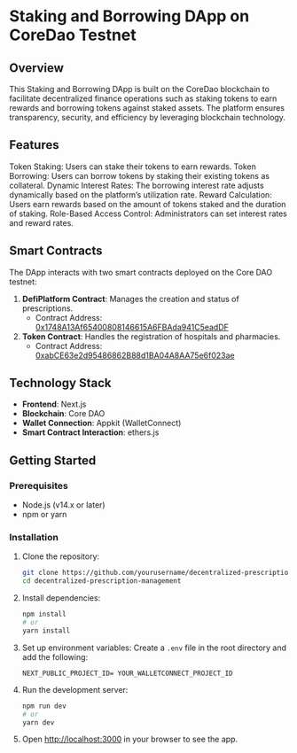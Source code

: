 # Staking and Borrowing DApp on CoreDao Testnet

## Overview
This Staking and Borrowing DApp is built on the CoreDao blockchain to facilitate decentralized finance operations such as staking tokens to earn rewards and borrowing tokens against staked assets. The platform ensures transparency, security, and efficiency by leveraging blockchain technology.

## Features

Token Staking: Users can stake their tokens to earn rewards.
Token Borrowing: Users can borrow tokens by staking their existing tokens as collateral.
Dynamic Interest Rates: The borrowing interest rate adjusts dynamically based on the platform’s utilization rate.
Reward Calculation: Users earn rewards based on the amount of tokens staked and the duration of staking.
Role-Based Access Control: Administrators can set interest rates and reward rates.

## Smart Contracts

The DApp interacts with two smart contracts deployed on the Core DAO testnet:

1. **DefiPlatform Contract**: Manages the creation and status of prescriptions.
   - Contract Address: [0x1748A13Af65400808146615A6FBAda941C5eadDF](https://scan.test.btcs.network/address/0x1748A13Af65400808146615A6FBAda941C5eadDF)
2. **Token Contract**: Handles the registration of hospitals and pharmacies.
   - Contract Address: [0xabCE63e2d95486862B88d1BA04A8AA75e6f023ae](https://scan.test.btcs.network/address/0xabCE63e2d95486862B88d1BA04A8AA75e6f023ae)

## Technology Stack

- **Frontend**: Next.js
- **Blockchain**: Core DAO
- **Wallet Connection**: Appkit (WalletConnect)
- **Smart Contract Interaction**: ethers.js

## Getting Started

### Prerequisites

- Node.js (v14.x or later)
- npm or yarn

### Installation

1. Clone the repository:

   ```bash
   git clone https://github.com/yourusername/decentralized-prescription-management.git
   cd decentralized-prescription-management
   ```
2. Install dependencies:

   ```bash
   npm install
   # or
   yarn install
   ```
3. Set up environment variables:
   Create a `.env` file in the root directory and add the following:

   ```env
   NEXT_PUBLIC_PROJECT_ID= YOUR_WALLETCONNECT_PROJECT_ID
   ```
4. Run the development server:

   ```bash
   npm run dev
   # or
   yarn dev
   ```
5. Open [http://localhost:3000](http://localhost:3000) in your browser to see the app.
